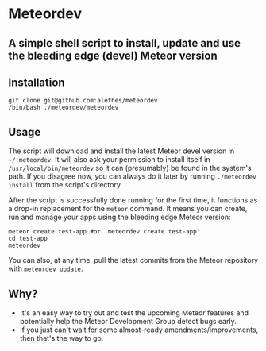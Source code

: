 Meteordev
=========

A simple shell script to install, update and use the bleeding edge (devel) Meteor version
-----------------------------------------------------------------------------------------

Installation
------------
```
git clone git@github.com:alethes/meteordev
/bin/bash ./meteordev/meteordev
```

Usage
-----

The script will download and install the latest Meteor devel version in `~/.meteordev`.
It will also ask your permission to install itself in `/usr/local/bin/meteordev` so it can (presumably) be found in the system's path. If you disagree now, you can always do it later by running `./meteordev install` from the script's directory.

After the script is successfully done running for the first time, it functions as a drop-in replacement for the `meteor` command.
It means you can create, run and manage your apps using the bleeding edge Meteor version:
```
meteor create test-app #or 'meteordev create test-app'
cd test-app
meteordev
```

You can also, at any time, pull the latest commits from the Meteor repository with `meteordev update`.


Why?
----

* It's an easy way to try out and test the upcoming Meteor features and potentially help the Meteor Development Group detect bugs early.
* If you just can't wait for some almost-ready amendments/improvements, then that's the way to go.
